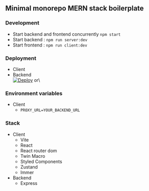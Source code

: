 ## Minimal monorepo MERN stack boilerplate

### Development 
  - Start backend and frontend concurrently ```npm start```
  - Start backend : ```npm run server:dev```
  - Start frontend : ```npm run client:dev```

### Deployment
  - Client
  - Backend\
    [![Deploy](https://www.herokucdn.com/deploy/button.svg)](https://heroku.com/deploy?template=https://github.com/dominggo1999/mern-monorepo)
    or\

### Environment variables
- Client 
  - ```PROXY_URL=YOUR_BACKEND_URL```

### Stack
  - Client 
    - Vite
    - React 
    - React router dom
    - Twin Macro
    - Styled Components
    - Zustand
    - Immer
  - Backend
    - Express
